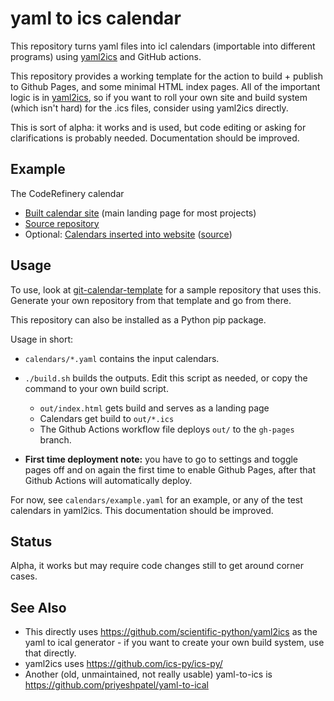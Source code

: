 # yaml to ics calendar

This repository turns yaml files into icl calendars (importable into
different programs) using
[yaml2ics](https://github.com/scientific-python/yaml2ics) and GitHub
actions.

This repository provides a working template for the action to build +
publish to Github Pages, and some minimal HTML index pages.  All of
the important logic is in
[yaml2ics](https://github.com/scientific-python/yaml2ics), so if you
want to roll your own site and build system (which isn't hard) for the
.ics files, consider using yaml2ics directly.

This is sort of alpha: it works and is used, but code editing or
asking for clarifications is probably needed.  Documentation should be
improved.



## Example

The CodeRefinery calendar
* [Built calendar site](https://coderefinery.github.io/calendar/)
  (main landing page for most projects)
* [Source repository](https://github.com/coderefinery/calendar)
* Optional: [Calendars inserted into
  website](https://coderefinery.org/calendars/) ([source](https://github.com/coderefinery/coderefinery.org/blob/main/content/calendars.md))



## Usage

To use, look at
[git-calendar-template](https://github.com/coderefinery/git-calendar-template)
for a sample repository that uses this.  Generate your own repository
from that template and go from there.

This repository can also be installed as a Python pip package.

Usage in short:

- `calendars/*.yaml` contains the input calendars.
- `./build.sh` builds the outputs.  Edit this script as
  needed, or copy the command to your own build script.
  - `out/index.html` gets build and serves as a landing page
  - Calendars get build to `out/*.ics`
  - The Github Actions workflow file deploys `out/` to the `gh-pages`
  branch.

- **First time deployment note:** you have to go to settings and
  toggle pages off and on again the first time to enable Github Pages,
  after that Github Actions will automatically deploy.

For now, see `calendars/example.yaml` for an example, or any of the
test calendars in yaml2ics.  This documentation should be improved.



## Status

Alpha, it works but may require code changes still to get around
corner cases.



## See Also

* This directly uses https://github.com/scientific-python/yaml2ics as
  the yaml to ical generator - if you want to create your own build
  system, use that directly.
* yaml2ics uses https://github.com/ics-py/ics-py/
* Another (old, unmaintained, not really usable) yaml-to-ics is
  https://github.com/priyeshpatel/yaml-to-ical
